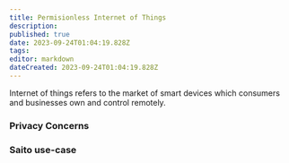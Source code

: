 ```yaml
---
title: Permisionless Internet of Things
description: 
published: true
date: 2023-09-24T01:04:19.828Z
tags: 
editor: markdown
dateCreated: 2023-09-24T01:04:19.828Z
---
```


Internet of things refers to the market of smart devices which consumers and businesses own and control remotely.

### Privacy Concerns


### Saito use-case